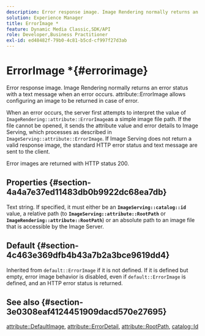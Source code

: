 ```yaml
---
description: Error response image. Image Rendering normally returns an error status with a text message when an error occurs. attribute ErrorImage allows configuring an image to be returned in case of error.
solution: Experience Manager
title: ErrorImage *
feature: Dynamic Media Classic,SDK/API
role: Developer,Business Practitioner
exl-id: ed48482f-79b0-4c81-b5cd-cf997f27d3ab
---
```

# ErrorImage *{#errorimage}

Error response image. Image Rendering normally returns an error status with a text message when an error occurs. attribute::ErrorImage allows configuring an image to be returned in case of error.

When an error occurs, the server first attempts to interpret the value of `ImageRendering::attribute::ErrorImage`as a simple image file path. If the file cannot be opened, it sends the attribute value and error details to Image Serving, which processes as described in `ImageServing::attribute::ErrorImage`. If Image Serving does not return a valid response image, the standard HTTP error status and text message are sent to the client.

Error images are returned with HTTP status 200.

## Properties {#section-4a4a7e37ed11483db0b9922dc68ea7db}

Text string. If specified, it must either be an **`ImageServing::catalog::id`** value, a relative path (to **`ImageServing::attribute::RootPath`** or **`ImageRendering::attribute::RootPath`**) or an absolute path to an image file that is accessible by the Image Server.

## Default {#section-4c463e369dfb4b43a7b2a3bce9619dd4}

Inherited from `default::ErrorImage` if it is not defined. If it is defined but empty, error image behavior is disabled, even if `default::ErrorImage` is defined, and an HTTP error status is returned.

## See also {#section-3e0308eaf4124451909dacd570e27695}

[attribute::DefaultImage](../../../../../ir-api/material-cat/image-rendering-api-ref/c-ir-material-catalog/c-ir-attributes-reference/r-ir-defaultpix.md#reference-102c98f9b5d24d2aaaeb756653fb0e6f), [attribute::ErrorDetail](../../../../../ir-api/material-cat/image-rendering-api-ref/c-ir-material-catalog/c-ir-attributes-reference/r-ir-errordetail.md#reference-123b56eed6cf49cea6e0490672b7c53b), [attribute::RootPath](../../../../../ir-api/material-cat/image-rendering-api-ref/c-ir-material-catalog/c-ir-attributes-reference/r-ir-rootpath.md#reference-a4d7c96b62e14fcbad1740c702f160f3), [catalog::Id](../../../../../ir-api/material-cat/image-rendering-api-ref/c-ir-material-catalog/c-ir-material-data-reference/r-ir-id.md#reference-cba2a53a952e403fb57a4e8569f9cf85)
